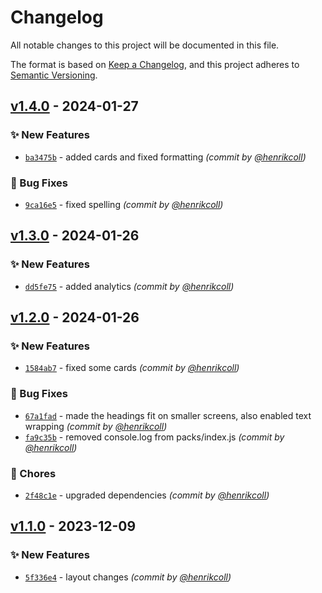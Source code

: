 # Changelog
All notable changes to this project will be documented in this file.

The format is based on [Keep a Changelog](https://keepachangelog.com/en/1.0.0/),
and this project adheres to [Semantic Versioning](https://semver.org/spec/v2.0.0.html).

## [v1.4.0] - 2024-01-27
### :sparkles: New Features
- [`ba3475b`](https://github.com/henrikcoll/drikke/commit/ba3475b212b1d9fe5ca1dc63c5a97a807afb2258) - added cards and fixed formatting *(commit by [@henrikcoll](https://github.com/henrikcoll))*

### :bug: Bug Fixes
- [`9ca16e5`](https://github.com/henrikcoll/drikke/commit/9ca16e51a50f0a4c31b996f4378b840190968daf) - fixed spelling *(commit by [@henrikcoll](https://github.com/henrikcoll))*


## [v1.3.0] - 2024-01-26
### :sparkles: New Features
- [`dd5fe75`](https://github.com/henrikcoll/drikke/commit/dd5fe7516026047fd49cf469bcf145233f1520dc) - added analytics *(commit by [@henrikcoll](https://github.com/henrikcoll))*


## [v1.2.0] - 2024-01-26
### :sparkles: New Features
- [`1584ab7`](https://github.com/henrikcoll/drikke/commit/1584ab78c9e2267f6f337638c564c353b0038d0c) - fixed some cards *(commit by [@henrikcoll](https://github.com/henrikcoll))*

### :bug: Bug Fixes
- [`67a1fad`](https://github.com/henrikcoll/drikke/commit/67a1fadfe3fbbaca895f996ae6d1035e7a42a960) - made the headings fit on smaller screens, also enabled text wrapping *(commit by [@henrikcoll](https://github.com/henrikcoll))*
- [`fa9c35b`](https://github.com/henrikcoll/drikke/commit/fa9c35bfd6e7f23444993aec0d91b2824d2e88b3) - removed console.log from packs/index.js *(commit by [@henrikcoll](https://github.com/henrikcoll))*

### :wrench: Chores
- [`2f48c1e`](https://github.com/henrikcoll/drikke/commit/2f48c1e2eca1a8e3d07a9aa7c58f7bb0e6fd31bb) - upgraded dependencies *(commit by [@henrikcoll](https://github.com/henrikcoll))*


## [v1.1.0] - 2023-12-09
### :sparkles: New Features
- [`5f336e4`](https://github.com/henrikcoll/drikke/commit/5f336e4033f7fb9a995819e4a4e2b5e1370d0f8c) - layout changes *(commit by [@henrikcoll](https://github.com/henrikcoll))*


[v1.1.0]: https://github.com/henrikcoll/drikke/compare/v1.0.0...v1.1.0
[v1.2.0]: https://github.com/henrikcoll/drikke/compare/v1.1.0...v1.2.0
[v1.3.0]: https://github.com/henrikcoll/drikke/compare/v1.2.0...v1.3.0

[v1.4.0]: https://github.com/henrikcoll/drikke/compare/v1.3.0...v1.4.0